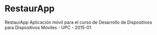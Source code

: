 # RestaurApp
RestaurApp Aplicación móvil para el curso de Desarrollo de Dispositivos para Dispositivos Móviles - UPC - 2015-01
